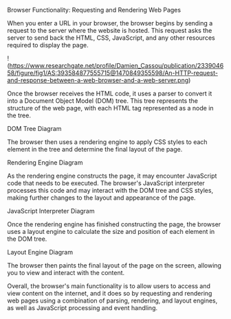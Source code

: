 Browser Functionality: Requesting and Rendering Web Pages

When you enter a URL in your browser, the browser begins by sending a request to the server where the website is hosted. This request asks the server to send back the HTML, CSS, JavaScript, and any other resources required to display the page.

!(https://www.researchgate.net/profile/Damien_Cassou/publication/233904658/figure/fig1/AS:393584877555715@1470849355598/An-HTTP-request-and-response-between-a-web-browser-and-a-web-server.png)

Once the browser receives the HTML code, it uses a parser to convert it into a Document Object Model (DOM) tree. This tree represents the structure of the web page, with each HTML tag represented as a node in the tree.

DOM Tree Diagram

The browser then uses a rendering engine to apply CSS styles to each element in the tree and determine the final layout of the page.

Rendering Engine Diagram

As the rendering engine constructs the page, it may encounter JavaScript code that needs to be executed. The browser's JavaScript interpreter processes this code and may interact with the DOM tree and CSS styles, making further changes to the layout and appearance of the page.

JavaScript Interpreter Diagram

Once the rendering engine has finished constructing the page, the browser uses a layout engine to calculate the size and position of each element in the DOM tree.

Layout Engine Diagram

The browser then paints the final layout of the page on the screen, allowing you to view and interact with the content.

Overall, the browser's main functionality is to allow users to access and view content on the internet, and it does so by requesting and rendering web pages using a combination of parsing, rendering, and layout engines, as well as JavaScript processing and event handling.
